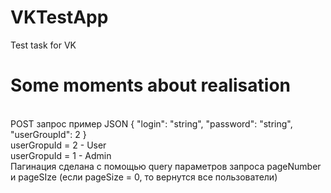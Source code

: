 # VKTestApp
Test task for VK
# Some moments about realisation
<br>
POST запрос пример JSON {
  "login": "string",
  "password": "string",
  "userGroupId": 2
}
<br>
userGropuId = 2 - User
<br>
userGropuId = 1 - Admin
<br>
Пагинация сделана с помощью query параметров запроса pageNumber и pageSIze (если pageSize = 0, то вернутся все пользователи)
